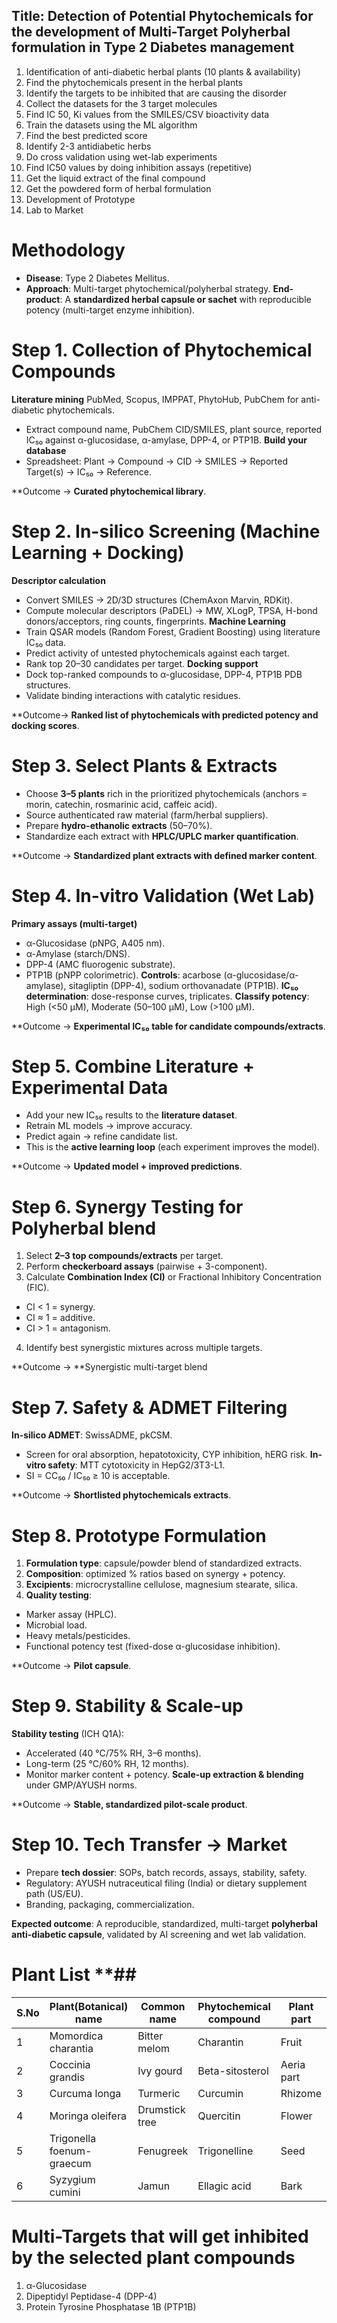 ## Title: Detection of Potential Phytochemicals for the development of Multi-Target Polyherbal formulation in Type 2 Diabetes management


1. Identification of anti-diabetic herbal plants (10 plants & availability)
2. Find the phytochemicals present in the herbal plants
3. Identify the targets to be inhibited that are causing the disorder
4. Collect the datasets for the 3 target molecules 
5. Find IC 50, Ki values from the SMILES/CSV bioactivity data
6. Train the datasets using the ML algorithm
7. Find the best predicted score
8. Identify 2-3 antidiabetic herbs
9. Do cross validation using wet-lab experiments
10. Find IC50 values by doing inhibition assays (repetitive)
11. Get the liquid extract of the final compound 
12. Get the powdered form of herbal formulation
13. Development of Prototype
14. Lab to Market


# Methodology

- **Disease**: Type 2 Diabetes Mellitus.
- **Approach**: Multi-target phytochemical/polyherbal strategy.
**End-product**: A **standardized herbal capsule or sachet** with reproducible potency (multi-target enzyme inhibition).

# Step 1. Collection of Phytochemical Compounds 

**Literature mining**
PubMed, Scopus, IMPPAT, PhytoHub, PubChem for anti-diabetic phytochemicals.
- Extract compound name, PubChem CID/SMILES, plant source, reported IC₅₀ against α-glucosidase, α-amylase, DPP-4, or PTP1B.
**Build your database**
- Spreadsheet: Plant → Compound → CID → SMILES → Reported Target(s) → IC₅₀ → Reference.

**Outcome → **Curated phytochemical library**.

# Step 2. In-silico Screening (Machine Learning + Docking)

**Descriptor calculation**
- Convert SMILES → 2D/3D structures (ChemAxon Marvin, RDKit).
- Compute molecular descriptors (PaDEL) → MW, XLogP, TPSA, H-bond donors/acceptors, ring counts, fingerprints.
**Machine Learning**
- Train QSAR models (Random Forest, Gradient Boosting) using literature IC₅₀ data.
- Predict activity of untested phytochemicals against each target.
- Rank top 20–30 candidates per target.
**Docking support**
- Dock top-ranked compounds to α-glucosidase, DPP-4, PTP1B PDB structures.
- Validate binding interactions with catalytic residues.

**Outcome→ **Ranked list of phytochemicals with predicted potency and docking scores**.

# Step 3. Select Plants & Extracts

- Choose **3–5 plants** rich in the prioritized phytochemicals (anchors = morin, catechin, rosmarinic acid, caffeic acid).
- Source authenticated raw material (farm/herbal suppliers).
- Prepare **hydro-ethanolic extracts** (50–70%).
- Standardize each extract with **HPLC/UPLC marker quantification**.

**Outcome → **Standardized plant extracts with defined marker content**.

# Step 4. In-vitro Validation (Wet Lab)

**Primary assays (multi-target)**
- α-Glucosidase (pNPG, A405 nm).
- α-Amylase (starch/DNS).
- DPP-4 (AMC fluorogenic substrate).
- PTP1B (pNPP colorimetric).
**Controls**: acarbose (α-glucosidase/α-amylase), sitagliptin (DPP-4), sodium orthovanadate (PTP1B).
**IC₅₀ determination**: dose-response curves, triplicates.
**Classify potency**: High (<50 µM), Moderate (50–100 µM), Low (>100 µM).

**Outcome → **Experimental IC₅₀ table for candidate compounds/extracts**.

# Step 5. Combine Literature + Experimental Data

- Add your new IC₅₀ results to the **literature dataset**.
- Retrain ML models → improve accuracy.
- Predict again → refine candidate list.
- This is the **active learning loop** (each experiment improves the model).

**Outcome → **Updated model + improved predictions**.

# Step 6. Synergy Testing for Polyherbal blend

1. Select **2–3 top compounds/extracts** per target.
2. Perform **checkerboard assays** (pairwise + 3-component).
3. Calculate **Combination Index (CI)** or Fractional Inhibitory Concentration (FIC).
- CI < 1 = synergy.
- CI ≈ 1 = additive.
- CI > 1 = antagonism.
4. Identify best synergistic mixtures across multiple targets.

**Outcome → **Synergistic multi-target blend 

# Step 7. Safety & ADMET Filtering

**In-silico ADMET**: SwissADME, pkCSM.
- Screen for oral absorption, hepatotoxicity, CYP inhibition, hERG risk.
**In-vitro safety**: MTT cytotoxicity in HepG2/3T3-L1.
- SI = CC₅₀ / IC₅₀ ≥ 10 is acceptable.

**Outcome → **Shortlisted phytochemicals extracts**.

# Step 8. Prototype Formulation

1. **Formulation type**: capsule/powder blend of standardized extracts.
2. **Composition**: optimized % ratios based on synergy + potency.
3. **Excipients**: microcrystalline cellulose, magnesium stearate, silica.
4. **Quality testing**:
- Marker assay (HPLC).
- Microbial load.
- Heavy metals/pesticides.
- Functional potency test (fixed-dose α-glucosidase inhibition).

**Outcome → **Pilot capsule**.

# Step 9. Stability & Scale-up

**Stability testing** (ICH Q1A):
- Accelerated (40 °C/75% RH, 3–6 months).
- Long-term (25 °C/60% RH, 12 months).
- Monitor marker content + potency.
**Scale-up extraction & blending** under GMP/AYUSH norms.

**Outcome → **Stable, standardized pilot-scale product**.
# Step 10. Tech Transfer → Market

- Prepare **tech dossier**: SOPs, batch records, assays, stability, safety.
- Regulatory: AYUSH nutraceutical filing (India) or dietary supplement path (US/EU).
- Branding, packaging, commercialization.

**Expected outcome**: A reproducible, standardized, multi-target **polyherbal anti-diabetic capsule**, validated by AI screening and wet lab validation.


# Plant List **## 

| S.No | Plant(Botanical) name     | Common name    | Phytochemical compound | Plant part | Identifier  | Reference (ISBN No:) |
| ---- | ------------------------- | -------------- | ---------------------- | ---------- | ----------- | -------------------- |
| 1    | Momordica charantia       | Bitter melom   | Charantin              | Fruit      | IMPHY002334 | 9770972795006        |
| 2    | Coccinia grandis          | Ivy gourd      | Beta-sitosterol        | Aeria part | IMPHY014836 | 9788171360536        |
| 3    | Curcuma longa             | Turmeric       | Curcumin               | Rhizome    | IMPHY007574 | 9780387706375        |
| 4    | Moringa oleifera          | Drumstick tree | Quercitin              | Flower     | IMPHY004619 | 9788172363130        |
| 5    | Trigonella foenum-graecum | Fenugreek      | Trigonelline           | Seed       | IMPHY005839 | 9788172361266        |
| 6    | Syzygium cumini           | Jamun          | Ellagic acid           | Bark       | IMPHY005537 | 9788171360536        |

# Multi-Targets that will get inhibited by the selected plant compounds

1. α-Glucosidase
2. Dipeptidyl Peptidase-4 (DPP-4)
3. Protein Tyrosine Phosphatase 1B (PTP1B)